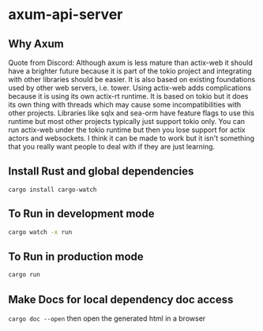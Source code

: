 # axum-api-server

## Why Axum

Quote from Discord: Although axum is less mature than actix-web it should have a brighter future because it is part of the tokio project and integrating with other libraries should be easier. It is also based on existing foundations used by other web servers, i.e. tower.
Using actix-web adds complications because it is using its own actix-rt runtime. It is based on tokio but it does its own thing with threads which may cause some incompatibilities with other projects. Libraries like sqlx and sea-orm have feature flags to use this runtime but most other projects typically just support tokio only. You can run actix-web under the tokio runtime but then you lose support for actix actors and websockets. I think it can be made to work but it isn't something that you really want people to deal with if they are just learning.

## Install Rust and global dependencies

`cargo install cargo-watch`

## To Run in development mode

```bash
cargo watch -x run
```

## To Run in production mode

```bash
cargo run
```

## Make Docs for local dependency doc access

`cargo doc --open`
then open the generated html in a browser
